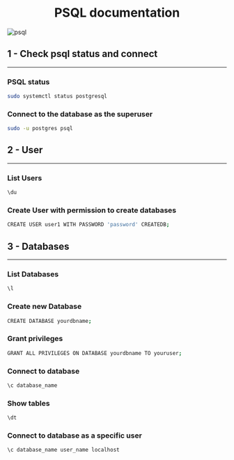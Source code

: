 <div align="center"> <h1>PSQL documentation</h1> </div>  


![psql](resources/postgresql.svg)

## 1 - Check psql status and connect

---
### PSQL status
```bash
sudo systemctl status postgresql
```
### Connect to the database as the superuser
```bash
sudo -u postgres psql  
```

## 2 - User

---
### List Users 
```bash
\du  
```
### Create User with permission to create databases
```bash
CREATE USER user1 WITH PASSWORD 'password' CREATEDB;
```

## 3 - Databases

---
### List Databases
```bash
\l
```
### Create new Database
```bash
CREATE DATABASE yourdbname;
```
### Grant privileges
```bash
GRANT ALL PRIVILEGES ON DATABASE yourdbname TO youruser;
```
### Connect to database
```bash
\c database_name
```
### Show tables
```bash
\dt
```
### Connect to database as a specific user
```bash
\c database_name user_name localhost
```

